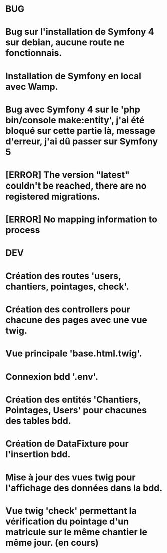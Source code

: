 # BUG

# Bug sur l'installation de Symfony 4 sur debian, aucune route ne fonctionnais.
# Installation de Symfony en local avec Wamp.
# Bug avec Symfony 4 sur le 'php bin/console make:entity', j'ai été bloqué sur cette partie là, message d'erreur, j'ai dû passer sur Symfony 5
# [ERROR] The version "latest" couldn't be reached, there are no registered migrations.
# [ERROR] No mapping information to process

# DEV

# Création des routes 'users, chantiers, pointages, check'.
# Création des controllers pour chacune des pages avec une vue twig.
# Vue principale 'base.html.twig'.
# Connexion bdd '.env'.
# Création des entités 'Chantiers, Pointages, Users' pour chacunes des tables bdd.
# Création de DataFixture pour l'insertion bdd.
# Mise à jour des vues twig pour l'affichage des données dans la bdd.
# Vue twig 'check' permettant la vérification du pointage d'un matricule sur le même chantier le même jour. (en cours)
